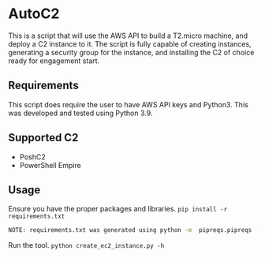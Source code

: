# AutoC2
This is a script that will use the AWS API to build a T2.micro machine,
and deploy a C2 instance to it. The script is fully capable of creating
instances, generating a security group for the instance, and installing
the C2 of choice ready for engagement start.

## Requirements
This script does require the user to have AWS API keys and Python3. This
was developed and tested using Python 3.9.

## Supported C2
- PoshC2
- PowerShell Empire

## Usage
Ensure you have the proper packages and libraries.
`pip install -r requirements.txt`

```bash 
NOTE: requirements.txt was generated using python -m  pipreqs.pipreqs --encoding utf-8 .
```

Run the tool.
`python create_ec2_instance.py -h`